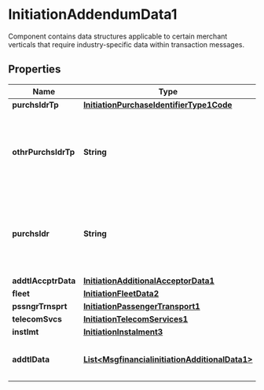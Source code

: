 

# InitiationAddendumData1

Component contains data structures applicable to certain merchant verticals that require industry-specific data within transaction messages.
## Properties

Name | Type | Description | Notes
------------ | ------------- | ------------- | -------------
**purchsIdrTp** | [**InitiationPurchaseIdentifierType1Code**](InitiationPurchaseIdentifierType1Code.md) |  |  [optional]
**othrPurchsIdrTp** | **String** | Used when Purchase Identifier Type is Other National or Other Private. |  [optional]
**purchsIdr** | **String** | Contains a value identifying Invoice Data or Purchase Request Data. |  [optional]
**addtlAccptrData** | [**InitiationAdditionalAcceptorData1**](InitiationAdditionalAcceptorData1.md) |  |  [optional]
**fleet** | [**InitiationFleetData2**](InitiationFleetData2.md) |  |  [optional]
**pssngrTrnsprt** | [**InitiationPassengerTransport1**](InitiationPassengerTransport1.md) |  |  [optional]
**telecomSvcs** | [**InitiationTelecomServices1**](InitiationTelecomServices1.md) |  |  [optional]
**instlmt** | [**InitiationInstalment3**](InitiationInstalment3.md) |  |  [optional]
**addtlData** | [**List&lt;MsgfinancialinitiationAdditionalData1&gt;**](MsgfinancialinitiationAdditionalData1.md) | Contains additional data for the addendum. |  [optional]



